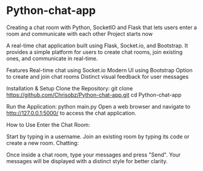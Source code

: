 # Python-chat-app
Creating a chat room with Python, SocketIO and Flask that lets users enter a room and communicate with each other
Project starts now

A real-time chat application built using Flask, Socket.io, and Bootstrap. It provides a simple platform for users to create chat rooms, join existing ones, and communicate in real-time.

Features
Real-time chat using Socket.io
Modern UI using Bootstrap
Option to create and join chat rooms
Distinct visual feedback for user messages

Installation & Setup
Clone the Repository: git clone https://github.com/Chrisobz/Python-chat-app.git
cd Python-chat-app



Run the Application:
python main.py
Open a web browser and navigate to http://127.0.0.1:5000/ to access the chat application.

How to Use
Enter the Chat Room:

Start by typing in a username.
Join an existing room by typing its code or create a new room.
Chatting:

Once inside a chat room, type your messages and press "Send".
Your messages will be displayed with a distinct style for better clarity.
